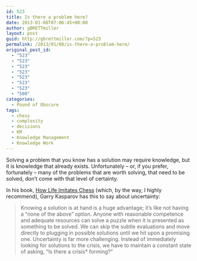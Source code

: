 ```yaml
---
id: 523
title: Is there a problem here?
date: 2013-01-08T07:06:45+00:00
author: gBRETTmiller
layout: post
guid: http://gbrettmiller.com/?p=523
permalink: /2013/01/08/is-there-a-problem-here/
original_post_id:
  - "523"
  - "523"
  - "523"
  - "523"
  - "523"
  - "523"
  - "523"
  - "508"
categories:
  - Pound of Obscure
tags:
  - chess
  - complexity
  - decisions
  - KM
  - Knowledge Management
  - Knowledge Work
---
```

Solving a problem that you know has a solution may require knowledge, but it is knowledge that already exists. Unfortunately &#8211; or, if you prefer, fortunately &#8211; many of the problems that are worth solving, that need to be solved, don&#8217;t come with that level of certainty.

In his book, [How Life Imitates Chess](http://www.amazon.com/How-Life-Imitates-Chess-Boardroom/dp/1596913886/ref=sr_1_1?s=books&ie=UTF8&qid=1357624663&sr=1-1&keywords=how+life+imitates+chess "Amazon link (non-affiliate)") (which, by the way, I highly recommend), Garry Kasparov has this to say about uncertainty:

> Knowing a solution is at hand is a huge advantage; it’s like not having a “none of the above” option. Anyone with reasonable competence and adequate resources can solve a puzzle when it is presented as something to be solved. We can skip the subtle evaluations and move directly to plugging in possible solutions until we hit upon a promising one. Uncertainty is far more challenging. Instead of immediately looking for solutions to the crisis, we have to maintain a constant state of asking, “Is there a crisis* forming?”

&nbsp;